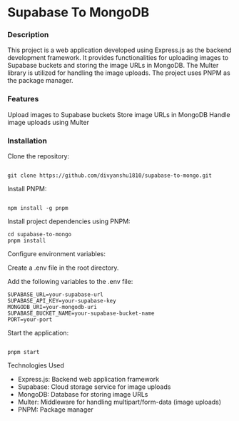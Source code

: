 # Supabase To MongoDB

### Description
This project is a web application developed using Express.js as the backend development framework. It provides functionalities for uploading images to Supabase buckets and storing the image URLs in MongoDB. The Multer library is utilized for handling the image uploads. The project uses PNPM as the package manager.

### Features
Upload images to Supabase buckets
Store image URLs in MongoDB
Handle image uploads using Multer
### Installation
Clone the repository:
```

git clone https://github.com/divyanshu1810/supabase-to-mongo.git
```
Install PNPM:
```

npm install -g pnpm
```
Install project dependencies using PNPM:
```
cd supabase-to-mongo
pnpm install
```
Configure environment variables:

Create a .env file in the root directory.

Add the following variables to the .env file:
```
SUPABASE_URL=your-supabase-url
SUPABASE_API_KEY=your-supabase-key
MONGODB_URI=your-mongodb-uri
SUPABASE_BUCKET_NAME=your-supabase-bucket-name
PORT=your-port
```
Start the application:
```

pnpm start
```

Technologies Used
* Express.js: Backend web application framework
* Supabase: Cloud storage service for image uploads
* MongoDB: Database for storing image URLs
* Multer: Middleware for handling multipart/form-data (image uploads)
* PNPM: Package manager
